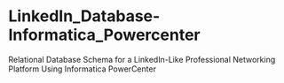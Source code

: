 # LinkedIn_Database-Informatica_Powercenter
Relational Database Schema for a LinkedIn-Like Professional Networking Platform Using Informatica PowerCenter
